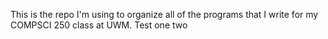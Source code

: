 This is the repo I'm using to organize all of the programs that I write for my COMPSCI 250 class at UWM.  Test one two